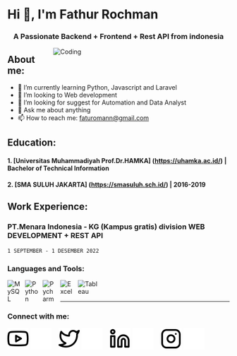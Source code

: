 <h1 align-"center">Hi  👋, I'm Fathur Rochman</h1>
<h3 align="center"> A Passionate Backend + Frontend + Rest API from indonesia</h3>
<img align="right" alt="Coding" width="400" src="https://media.tenor.com/NOYF3f82b_gAAAAC/programmer.gif">

## About me:
- 🌱 I’m currently learning Python, Javascript and Laravel
- 👯 I’m looking to Web development
- 🤔 I’m looking for suggest for Automation and Data Analyst
- 💬 Ask me about anything
- 📫 How to reach me: faturomann@gmail.com

## Education:

#### 1. [Universitas Muhammadiyah Prof.Dr.HAMKA] (https://uhamka.ac.id/) | Bachelor of Technical Information

#### 2. [SMA SULUH JAKARTA] (https://smasuluh.sch.id/) | 2016-2019

## Work Experience:

### PT.Menara Indonesia - KG (Kampus gratis) division WEB DEVELOPMENT + REST API
    1 SEPTEMBER - 1 DESEMBER 2022

### Languages and Tools:

[<img align="left" alt="MySQL" width="30px" src="https://cdn.jsdelivr.net/gh/devicons/devicon/icons/mysql/mysql-original.svg" style="padding-right:10px;" />][webdev]
[<img align="left" alt="Python" width="30px" src="https://upload.wikimedia.org/wikipedia/commons/thumb/c/c3/Python-logo-notext.svg/110px-Python-logo-notext.svg.png?20100317150552" style="padding-right:10px;" />][webdev]
[<img align="left" alt="Pycharm" width="30px" src="https://upload.wikimedia.org/wikipedia/commons/thumb/1/1d/PyCharm_Icon.svg/220px-PyCharm_Icon.svg.png" style="padding-right:10px;" />][webdev]
[<img align="left" alt="Excel" width="30px" src="https://is2-ssl.mzstatic.com/image/thumb/Purple126/v4/a8/fd/5a/a8fd5a84-c6f1-355f-3b9f-6e86598efaa3/XCEL.png/1200x630bb.png" style="padding-right:10px;" />][webdev]
[<img align="left" alt="Tableau" width="50px" src="https://logos-world.net/wp-content/uploads/2021/10/Tableau-Symbol.png" style="padding-right:10px;" />][webdev]

<br />
<br />

---
### Connect with me:

[![website](./img/youtube-light.svg)](https://www.youtube.com/channel/UCTKwXZoOfIcLUu-nB0etQ4Q-light-mode-only)
[![website](./img/youtube-dark.svg)](https://www.youtube.com/channel/UCTKwXZoOfIcLUu-nB0etQ4Q-dark-mode-only)
&nbsp;&nbsp;
[![website](./img/twitter-light.svg)]()
[![website](./img/twitter-dark.svg)]()
&nbsp;&nbsp;
[![website](./img/linkedin-light.svg)]()
[![website](./img/linkedin-dark.svg)]()
&nbsp;&nbsp;
[![website](./img/instagram-light.svg)](https://instagram.com/mfaturoman-light-mode-only)
[![website](./img/instagram-dark.svg)](https://instagram.com/mfaturoman-dark-mode-only)



[webdev]: https://github.com/mfaturoman/mfaturoman
